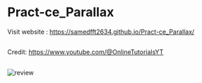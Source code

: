 # Pract-ce_Parallax

 Visit website : https://samedfft2634.github.io/Pract-ce_Parallax/
##
 Credit: https://www.youtube.com/@OnlineTutorialsYT
 ##
 ![review](https://github.com/samedfft2634/Pract-ce_Parallax/assets/100915606/f80c91b5-966b-4ff7-8b28-9691fa7747aa)
